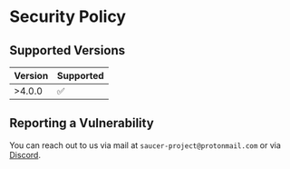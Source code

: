 # Security Policy

## Supported Versions

| Version | Supported          |
| ------- | ------------------ |
| >4.0.0  | :white_check_mark: |

## Reporting a Vulnerability

You can reach out to us via mail at `saucer-project@protonmail.com` or via [Discord](https://discord.gg/ndhmQE4225).  
